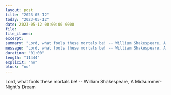 ```yaml
---
layout: post
title: "2023-05-12"
today: "2023-05-12"
date: 2023-05-12 00:00:00 0000
file:
file_itunes:
excerpt:
summary: "Lord, what fools these mortals be! -- William Shakespeare, A Midsummer-Night's Dream "
message: "Lord, what fools these mortals be! -- William Shakespeare, A Midsummer-Night's Dream "
duration: "01:00"
length: "11444"
explicit: "no"
block: "no"
---
```

Lord, what fools these mortals be! -- William Shakespeare, A Midsummer-Night's Dream 

